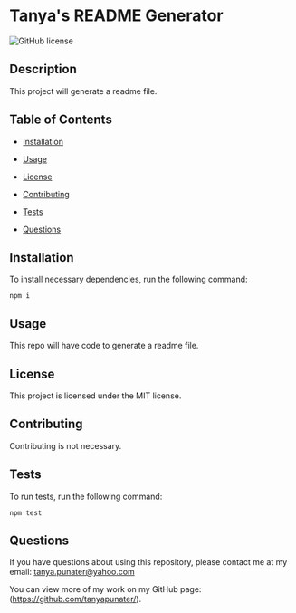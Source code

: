 # Tanya's README Generator
  ![GitHub license](https://img.shields.io/badge/license-MIT-blue.svg)

  ## Description
  This project will generate a readme file.


  ## Table of Contents

  * [Installation](#installation)

  * [Usage](#usage)

  * [License](#license)

  * [Contributing](#contributing)

  * [Tests](#tests)

  * [Questions](#questions)

  ## Installation

  To install necessary dependencies, run the following command:
  ```
  npm i
  ```

  ## Usage
  This repo will have code to generate a readme file.

  ## License  

  This project is licensed under the MIT license.

  ## Contributing
  Contributing is not necessary.

  ## Tests

  To run tests, run the following command:
  ```
  npm test
  ```

  ## Questions

  If you have questions about using this repository, please contact me at my email: tanya.punater@yahoo.com

  You can view more of my work on my GitHub page: (https://github.com/tanyapunater/).
